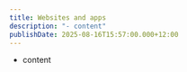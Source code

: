 ```yaml
---
title: Websites and apps
description: "- content"
publishDate: 2025-08-16T15:57:00.000+12:00
---
```

- content
